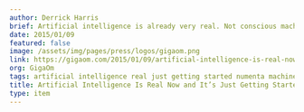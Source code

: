 ```yaml
---
author: Derrick Harris
brief: Artificial intelligence is already very real. Not conscious machines, omnipotent machines or even reasoning machines (yet), but statistical machines that automate and increasingly can outperform humans at certain
date: 2015/01/09
featured: false
image: /assets/img/pages/press/logos/gigaom.png
link: https://gigaom.com/2015/01/09/artificial-intelligence-is-real-now-and-its-just-getting-started/?utm_medium=content&utm_campaign=syndication&utm_source=googlemustreads&utm_content=artificial-intelligence-is-real-now-and-its-just-getting-started_905416&google_editors_picks=true
org: GigaOm
tags: artificial intelligence real just getting started numenta machine intelligence
title: Artificial Intelligence Is Real Now and It’s Just Getting Started
type: item
---
```

